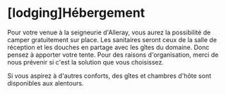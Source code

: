 # [lodging]Hébergement

Pour votre venue à la seigneurie d'Alleray, vous aurez la possibilité de camper gratuitement sur place. Les sanitaires seront ceux de la salle de réception et les douches en partage avec les gîtes du domaine.
Donc pensez à apporter votre tente.
Pour des raisons d'organisation, merci de nous prévenir si c'est la solution que vous choisissez.

Si vous aspirez à d'autres conforts, des gîtes et chambres d'hôte sont disponibles aux alentours.
